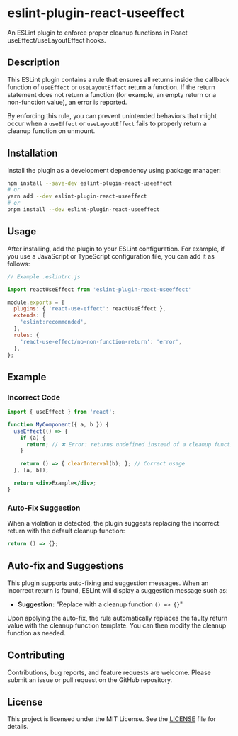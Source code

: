 # eslint-plugin-react-useeffect

An ESLint plugin to enforce proper cleanup functions in React useEffect/useLayoutEffect hooks.

## Description

This ESLint plugin contains a rule that ensures all returns inside the callback function of `useEffect` or `useLayoutEffect` return a function. If the return statement does not return a function (for example, an empty return or a non-function value), an error is reported.

By enforcing this rule, you can prevent unintended behaviors that might occur when a `useEffect` or `useLayoutEffect` fails to properly return a cleanup function on unmount.

## Installation

Install the plugin as a development dependency using package manager:

```bash
npm install --save-dev eslint-plugin-react-useeffect
# or
yarn add --dev eslint-plugin-react-useeffect
# or
pnpm install --dev eslint-plugin-react-useeffect
```

## Usage

After installing, add the plugin to your ESLint configuration. For example, if you use a JavaScript or TypeScript configuration file, you can add it as follows:

```js
// Example .eslintrc.js

import reactUseEffect from 'eslint-plugin-react-useeffect'

module.exports = {
  plugins: { 'react-use-effect': reactUseEffect },
  extends: [
    'eslint:recommended',
  ],
  rules: {
    'react-use-effect/no-non-function-return': 'error',
  },
};
```

## Example

### Incorrect Code

```jsx
import { useEffect } from 'react';

function MyComponent({ a, b }) {
  useEffect(() => {
    if (a) {
      return; // ❌ Error: returns undefined instead of a cleanup function.
    }

    return () => { clearInterval(b); }; // Correct usage
  }, [a, b]);

  return <div>Example</div>;
}
```

### Auto-Fix Suggestion

When a violation is detected, the plugin suggests replacing the incorrect return with the default cleanup function:

```jsx
return () => {};
```

## Auto-fix and Suggestions

This plugin supports auto-fixing and suggestion messages. When an incorrect return is found, ESLint will display a suggestion message such as:

- **Suggestion:** "Replace with a cleanup function `() => {}`"

Upon applying the auto-fix, the rule automatically replaces the faulty return value with the cleanup function template. You can then modify the cleanup function as needed.

## Contributing

Contributions, bug reports, and feature requests are welcome. Please submit an issue or pull request on the GitHub repository.

## License

[//]: # (todo LICENSE)
This project is licensed under the MIT License. See the [LICENSE](LICENSE) file for details.